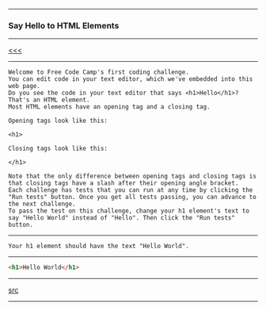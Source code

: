 
---

### Say Hello to HTML Elements

---

[<<<](https://github.com/ttltrk/WEB/blob/master/FS/DOC/FCCM/FCCM.MD)

---

```
Welcome to Free Code Camp's first coding challenge.
You can edit code in your text editor, which we've embedded into this web page.
Do you see the code in your text editor that says <h1>Hello</h1>? That's an HTML element.
Most HTML elements have an opening tag and a closing tag.
```

```
Opening tags look like this:

<h1>
```

```
Closing tags look like this:

</h1>
```

```
Note that the only difference between opening tags and closing tags is that closing tags have a slash after their opening angle bracket.
Each challenge has tests that you can run at any time by clicking the "Run tests" button. Once you get all tests passing, you can advance to the next challenge.
To pass the test on this challenge, change your h1 element's text to say "Hello World" instead of "Hello". Then click the "Run tests" button.
```

---

```
Your h1 element should have the text "Hello World".
```

---

```html
<h1>Hello World</h1>
```

---

[src](https://www.freecodecamp.org/challenges/say-hello-to-html-elements)

---
